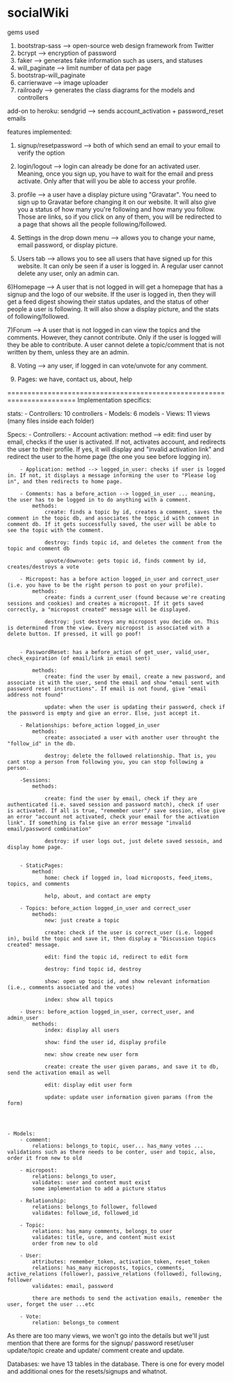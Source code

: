 # socialWiki

gems used

1) bootstrap-sass --> open-source web design framework from Twitter
2) bcrypt --> encryption of password
3) faker --> generates fake information such as users, and statuses
4) will_paginate --> limit number of data per page
5) bootstrap-will_paginate
6) carrierwave --> image uploader
7) railroady --> generates the class diagrams for the models and controllers

add-on to heroku:
sendgrid --> sends account_activation + password_reset emails



features implemented:

1) signup/resetpassword --> both of which send an email to your email to verify the option

2) login/logout --> login can already be done for an activated user. Meaning, once you sign up, you have to wait for the email and press activate. Only after that will you be able to access your profile.

3) profile --> a user have a display picture using "Gravatar". You need to sign up to Gravatar before changing it on our website. It will also give you a status of how many you're following and how many you follow. Those are links, so if you click on any of them, you will be redirected to a page that shows all the people following/followed.

4) Settings in the drop down menu --> allows you to change your name, email password, or display picture.

5) Users tab --> allows you to see all users that have signed up for this website. It can only be seen if a user is logged in. A regular user cannot delete any user, only an admin can.

6)Homepage --> A user that is not logged in will get a homepage that has a signup and the logo of our website. If the user is logged in, then they will get a feed digest showing their status updates, and the status of other people a user is following. It will also show a display picture, and the stats of following/followed.

7)Forum --> A user that is not logged in can view the topics and the comments. However, they cannot contribute. Only if the user is logged will they be able to contribute. A user cannot delete a topic/comment that is not written by them, unless they are an admin.

8) Voting --> any user, if logged in can vote/unvote for any comment.

9) Pages: we have, contact us, about, help

=======================================================================
Implementation specifics:

stats:
	- Controllers: 10 controllers
	- Models: 6 models
	- Views: 11 views (many files inside each folder)
	
Specs:
	- Controllers:
		- Account activation: method --> edit: find user by email, checks if the user is activated. If not, activates account, and redirects the user to their profile. If yes, it will display and "invalid activation link" and redirect the user to the home page (the one you see before logging in).
		
		- Application: method --> logged_in_user: checks if user is logged in. If not, it displays a message informing the user to "Please log in", and then redirects to home page.

		- Comments: has a before_action --> logged_in_user ... meaning, the user has to be logged in to do anything with a comment.
			methods:
				create: finds a topic by id, creates a comment, saves the comment in the topic db, and associates the topic_id with comment in comment db. If it gets successfully saved, the user will be able to see the topic with the comment.

				destroy: finds topic id, and deletes the comment from the topic and comment db
				
				upvote/downvote: gets topic id, finds comment by id, creates/destroys a vote

		- Micropost: has a before action logged_in_user and correct_user (i.e. you have to be the right person to post on your profile).
			methods:
				create: finds a current_user (found because we're creating sessions and cookies) and creates a micropost. If it gets saved correctly, a "micropost created" message will be displayed.

				destroy: just destroys any micropost you decide on. This is determined from the view. Every micropost is associated with a delete button. If pressed, it will go poof!

				
 		- PasswordReset: has a before_action of get_user, valid_user, check_expiration (of email/link in email sent)

			methods:
				create: find the user by email, create a new password, and associate it with the user, send the email and show "email sent with password reset instructions". If email is not found, give "email address not found"
				
				update: when the user is updating their password, check if the password is empty and give an error. Else, just accept it.

		- Relationships: before_action logged_in_user
			methods:
				create: associated a user with another user throught the "follow_id" in the db.

				destroy: delete the followed relationship. That is, you cant stop a person from following you, you can stop following a person.

		-Sessions:
			methods:
	
				create: find the user by email, check if they are authenticated (i.e. saved session and password match), check if user is activated. If all is true, "remember user"/ save session, else give an error "account not activated, check your email for the activation link". If something is false give an error message "invalid email/password combination"

 				destroy: if user logs out, just delete saved sessoin, and display home page.


		- StaticPages:
			method:
				home: check if logged in, load microposts, feed_items, topics, and comments

				help, about, and contact are empty

		- Topics: before_action logged_in_user and correct_user
			methods:
				new: just create a topic

				create: check if the user is correct_user (i.e. logged in), build the topic and save it, then display a "Discussion topics created" message.

				edit: find the topic id, redirect to edit form

				destroy: find topic id, destroy

				show: open up topic id, and show relevant information (i.e., comments associated and the votes)

				index: show all topics

		- Users: before_action logged_in_user, correct_user, and admin_user
			methods:
				index: display all users

				show: find the user id, display profile

				new: show create new user form

				create: create the user given params, and save it to db, send the activation email as well

				edit: display edit user form

				update: update user information given params (from the form)

	


	- Models:
		- comment: 
			relations: belongs_to topic, user... has_many votes ... validations such as there needs to be conter, user and topic, also, order it from new to old

		- micropost:
			relations: belongs_to user, 
			validates: user and content must exist
			some implementation to add a picture status

		- Relationship:
			relations: belongs_to follower, followed
			validates: followe_id, followed_id

		- Topic:
			relations: has_many comments, belongs_to user
			validates: title, usre, and content must exist
			order from new to old

		- User:
			attributes: remember_token, activation_token, reset_token
			relations: has_many microposts, topics, comments, active_relations (follower), passive_relations (followed), following, follower
			validates: email, password

			there are methods to send the activation emails, remember the user, forget the user ...etc

		- Vote:
			relation: belongs_to comment
				
	

As there are too many views, we won't go into the details but we'll just mention that there are forms for the signup/ password reset/user update/topic create and update/ comment create and update.


Databases: we have 13 tables in the database. There is one for every model and additional ones for the resets/signups and whatnot.

